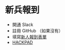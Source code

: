 # 新兵報到

* 開通 Slack
* 註冊 GitHub （如果沒有）
* 填寫[新人報到表單](https://goo.gl/tJlokw)
* [HACKPAD](https://hackpad.com/)

<!-- * 申請公司 Google 帳號
* Google Calendar 邀請
* 繳交證件／銀行存摺影本給行政主管 -->
